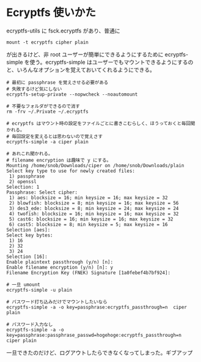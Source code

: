 # Ecryptfs 使いかた

ecryptfs-utils に fsck.ecryptfs があり、普通に

```
mount -t ecryptfs cipher plain
```

が出きるけど、非 root ユーザーが簡単にできるようにするために ecryptfs-simple
を使う。ecryptfs-simple
はユーザーでもマウントできるようにするのと、いろんなオプションを覚えておいてくれるようにできる。

```
# 最初に passphrase を覚えさせる必要がある
# 失敗するけど気にしない
ecryptfs-setup-private --nopwcheck --noautomount 

# 不要なフォルダができるので消す
rm -frv ~/.Private ~/.ecryptfs

# ecryptfs はマウント時の設定をファイルごとに書きこむらしく、ほうっておくと毎回聞かれる。
# 毎回設定を変えるとは思わないので覚えさす
ecryptfs-simple -a ciper plain

# あれこれ聞かれる。
# filename encryption は趣味で y にする。
Mounting /home/snob/Downloads/ciper on /home/snob/Downloads/plain
Select key type to use for newly created files:
 1) passphrase
 2) openssl
Selection: 1
Passphrase: Select cipher:
 1) aes: blocksize = 16; min keysize = 16; max keysize = 32
 2) blowfish: blocksize = 8; min keysize = 16; max keysize = 56
 3) des3_ede: blocksize = 8; min keysize = 24; max keysize = 24
 4) twofish: blocksize = 16; min keysize = 16; max keysize = 32
 5) cast6: blocksize = 16; min keysize = 16; max keysize = 32
 6) cast5: blocksize = 8; min keysize = 5; max keysize = 16
Selection [aes]:
Select key bytes:
 1) 16
 2) 32
 3) 24
Selection [16]:
Enable plaintext passthrough (y/n) [n]:
Enable filename encryption (y/n) [n]: y
Filename Encryption Key (FNEK) Signature [1a0febef4b7bf924]:

# 一旦 umount
ecryptfs-simple -u plain

# パスワード打ち込みだけでマウントしたいなら
ecryptfs-simple -a -o key=passphrase:ecryptfs_passthrough=n  ciper plain

# パスワード入力なし
ecryptfs-simple -a -o key=passphrase:passphrase_passwd=hogehoge:ecryptfs_passthrough=n  ciper plain
```

一旦できたのだけど、ログアウトしたらできなくなってしまった。ギブアップ

<!-- vim: set tw=90 filetype=markdown : -->

